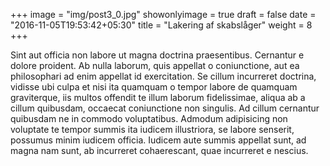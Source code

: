+++
image = "img/post3_0.jpg"
showonlyimage = true
draft = false
date = "2016-11-05T19:53:42+05:30"
title = "Lakering af skabslåger"
weight = 8
+++

Sint aut officia non labore ut magna doctrina praesentibus. Cernantur e dolore proident. Ab nulla laborum, quis appellat o coniunctione, aut ea philosophari ad enim appellat id exercitation. Se cillum incurreret doctrina, vidisse ubi culpa 
et nisi ita quamquam o tempor labore de quamquam graviterque, iis multos 
offendit te illum laborum fidelissimae, aliqua ab a cillum quibusdam, occaecat 
coniunctione non singulis. Ad cillum cernantur quibusdam ne in commodo 
voluptatibus. Admodum adipisicing non voluptate te tempor summis ita iudicem 
illustriora, se labore senserit, possumus minim iudicem officia. Iudicem aute 
summis appellat sunt, ad magna nam sunt, ab incurreret cohaerescant, quae 
incurreret e nescius.